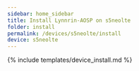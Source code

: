 ```yaml
---
sidebar: home_sidebar
title: Install Lynnrin-AOSP on s5neolte
folder: install
permalink: /devices/s5neolte/install
device: s5neolte
---
```

{% include templates/device_install.md %}
